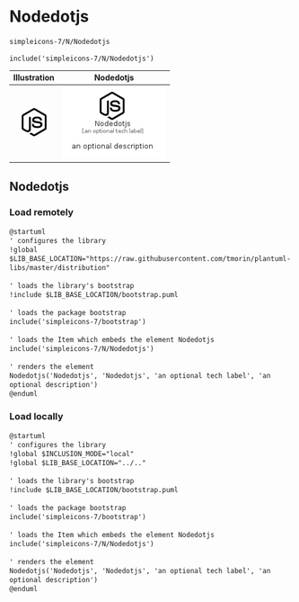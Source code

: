 # Nodedotjs


```text
simpleicons-7/N/Nodedotjs
```

```text
include('simpleicons-7/N/Nodedotjs')
```



| Illustration | Nodedotjs |
| :---: | :---: |
| ![illustration for Illustration](../../simpleicons-7/N/Nodedotjs.png) | ![illustration for Nodedotjs](../../simpleicons-7/N/Nodedotjs.Local.png) |




## Nodedotjs

### Load remotely
```plantuml
@startuml
' configures the library
!global $LIB_BASE_LOCATION="https://raw.githubusercontent.com/tmorin/plantuml-libs/master/distribution"

' loads the library's bootstrap
!include $LIB_BASE_LOCATION/bootstrap.puml

' loads the package bootstrap
include('simpleicons-7/bootstrap')

' loads the Item which embeds the element Nodedotjs
include('simpleicons-7/N/Nodedotjs')

' renders the element
Nodedotjs('Nodedotjs', 'Nodedotjs', 'an optional tech label', 'an optional description')
@enduml
```

### Load locally
```plantuml
@startuml
' configures the library
!global $INCLUSION_MODE="local"
!global $LIB_BASE_LOCATION="../.."

' loads the library's bootstrap
!include $LIB_BASE_LOCATION/bootstrap.puml

' loads the package bootstrap
include('simpleicons-7/bootstrap')

' loads the Item which embeds the element Nodedotjs
include('simpleicons-7/N/Nodedotjs')

' renders the element
Nodedotjs('Nodedotjs', 'Nodedotjs', 'an optional tech label', 'an optional description')
@enduml
```

